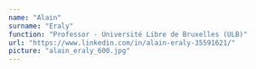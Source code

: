 ```yaml
---
name: "Alain"
surname: "Eraly"
function: "Professor - Université Libre de Bruxelles (ULB)"
url: "https://www.linkedin.com/in/alain-eraly-35591621/"
picture: "alain_eraly_600.jpg"
---
```

